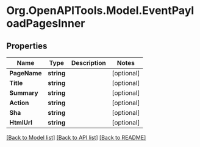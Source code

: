 # Org.OpenAPITools.Model.EventPayloadPagesInner

## Properties

Name | Type | Description | Notes
------------ | ------------- | ------------- | -------------
**PageName** | **string** |  | [optional] 
**Title** | **string** |  | [optional] 
**Summary** | **string** |  | [optional] 
**Action** | **string** |  | [optional] 
**Sha** | **string** |  | [optional] 
**HtmlUrl** | **string** |  | [optional] 

[[Back to Model list]](../README.md#documentation-for-models) [[Back to API list]](../README.md#documentation-for-api-endpoints) [[Back to README]](../README.md)

